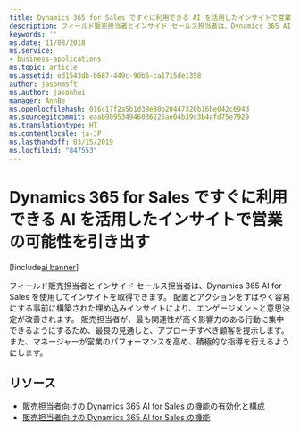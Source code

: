 ```yaml
---
title: Dynamics 365 for Sales ですぐに利用できる AI を活用したインサイトで営業の可能性を引き出す
description: フィールド販売担当者とインサイド セールス担当者は、Dynamics 365 AI for Sales を使用してインサイトを取得する
keywords: ''
ms.date: 11/08/2018
ms.service:
- business-applications
ms.topic: article
ms.assetid: ed1543db-b687-449c-90b6-ca1715de1358
author: jasonmsft
ms.author: jasonhui
manager: AnnBe
ms.openlocfilehash: 016c17f2a5b1d38e80b20447320b16be042c694d
ms.sourcegitcommit: eaab909534946036226ae04b39d3b4afd75e7929
ms.translationtype: HT
ms.contentlocale: ja-JP
ms.lasthandoff: 03/15/2019
ms.locfileid: "847553"
---
```

# <a name="unlock-sales-potential-with-ai-driven-insights-readily-available-for-dynamics-365-for-sales"></a>Dynamics 365 for Sales ですぐに利用できる AI を活用したインサイトで営業の可能性を引き出す

[!include[ai banner](../includes/ai.md)] 

フィールド販売担当者とインサイド セールス担当者は、Dynamics 365 AI for Sales を使用してインサイトを取得できます。 配置とアクションをすばやく容易にする事前に構築された埋め込みインサイトにより、エンゲージメントと意思決定が改善されます。 販売担当者が、最も関連性が高く影響力のある行動に集中できるようにするため、最良の見通しと、アプローチすべき顧客を提示します。 また、マネージャーが営業のパフォーマンスを高め、積極的な指導を行えるようにします。 

## <a name="resources"></a>リソース

- [販売担当者向けの Dynamics 365 AI for Sales の機能の有効化と構成](https://docs.microsoft.com/dynamics365/ai/sales/configure-enable-dynamics-365-ai-sales)
- [販売担当者向けの Dynamics 365 AI for Sales の機能](https://docs.microsoft.com/dynamics365/ai/sales/dynamics-365-ai-for-sales)
